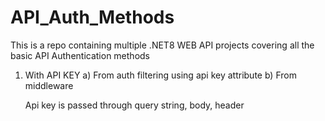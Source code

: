 # API_Auth_Methods

This is a repo containing multiple .NET8 WEB API projects covering all the basic API Authentication methods

1) With API KEY 
   a) From auth filtering using api key attribute
   b) From middleware

   Api key is passed through query string, body, header   

